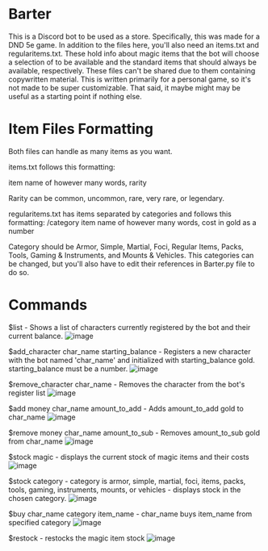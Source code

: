 # Barter
 
This is a Discord bot to be used as a store. Specifically, this was made for a DND 5e game. In addition to the files here, you'll also need an items.txt and regularitems.txt. These hold info about magic items that the bot will choose a selection of to be available and the standard items that should always be available, respectively. These files can't be shared due to them containing copywritten material. This is written primarily for a personal game, so it's not made to be super customizable. That said, it maybe might may be useful as a starting point if nothing else.
 
 # Item Files Formatting
 Both files can handle as many items as you want.

 items.txt follows this formatting:
 
 item name of however many words, rarity
 
 Rarity can be common, uncommon, rare, very rare, or legendary.
 
 regularitems.txt has items separated by categories and follows this formatting:
 /category
 item name of however many words, cost in gold as a number
 
 Category should be Armor, Simple, Martial, Foci, Regular Items, Packs, Tools, Gaming & Instruments, and Mounts & Vehicles. 
 This categories can be changed, but you'll also have to edit their references in Barter.py file to do so.
 
 # Commands
 
 $list - Shows a list of characters currently registered by the bot and their current balance.
![image](https://user-images.githubusercontent.com/50761210/122330422-281f7800-cf01-11eb-9ace-626316714b56.png)

$add_character char_name starting_balance - Registers a new character with the bot named 'char_name' and initialized with starting_balance gold. starting_balance must be a number.
![image](https://user-images.githubusercontent.com/50761210/122330489-484f3700-cf01-11eb-822e-a509eed13682.png)

$remove_character char_name - Removes the character from the bot's register list
![image](https://user-images.githubusercontent.com/50761210/122330574-72085e00-cf01-11eb-97e5-6d0ae8c180f9.png)

$add money char_name amount_to_add - Adds amount_to_add gold to char_name
![image](https://user-images.githubusercontent.com/50761210/122330635-919f8680-cf01-11eb-8798-15cca714daf0.png)

$remove money char_name amount_to_sub - Removes amount_to_sub gold from char_name
![image](https://user-images.githubusercontent.com/50761210/122330690-a4b25680-cf01-11eb-829a-d4e67381f0b1.png)

$stock magic - displays the current stock of magic items and their costs
![image](https://user-images.githubusercontent.com/50761210/122330917-fbb82b80-cf01-11eb-9e0a-c9c619e6f4b6.png)

$stock category - category is armor, simple, martial, foci, items, packs, tools, gaming, instruments, mounts, or vehicles - displays stock in the chosen category.
![image](https://user-images.githubusercontent.com/50761210/122331095-42a62100-cf02-11eb-9992-b14d502e2ae3.png)

$buy char_name category item_name - char_name buys item_name from specified category
![image](https://user-images.githubusercontent.com/50761210/122331382-b811f180-cf02-11eb-97c0-9b9a6d54951f.png)

$restock - restocks the magic item stock
![image](https://user-images.githubusercontent.com/50761210/122331415-c6f8a400-cf02-11eb-8d98-9ba1bc22b0b8.png)




